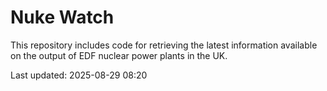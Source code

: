# Nuke Watch

This repository includes code for retrieving the latest information available on the output of EDF nuclear power plants in the UK.

Last updated: 2025-08-29 08:20